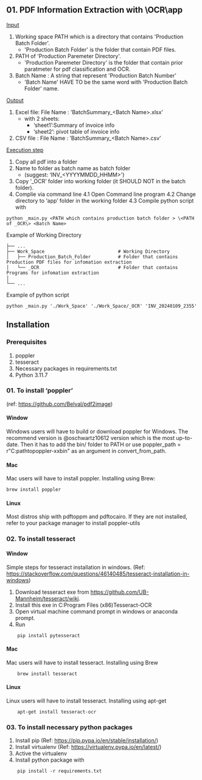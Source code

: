 ## 01. PDF Information Extraction with \OCR\app
<ins>Input</ins>
1. Working space PATH which is a directory that contains 'Production Batch Folder'. 
    - 'Production Batch Folder' is the folder that contain PDF files.
2. PATH of 'Production Paremeter Directory'.
    - 'Production Paremeter Directory' is the folder that contain prior paratmeter for pdf classification and OCR.
3. Batch Name : A string that represent 'Production Batch Number'
    -  'Batch Name' HAVE TO be the same word with 'Production Batch Folder' name.

<ins>Output</ins>
1. Excel file: File Name : ’BatchSummary\_\<Batch Name\>.xlsx’
    - with 2 sheets: 
        - ‘sheet1’:Summary of invoice info 
        - ‘sheet2’: pivot table of invoice info
2. CSV file : File Name : ’BatchSummary\_\<Batch Name\>.csv’

<ins>Execution step</ins>
1. Copy all pdf into a folder
2. Name to folder as batch name as batch folder 
    - (suggest: ‘INV\_\<YYYYMMDD\_HHMM\>')
3. Copy ‘\_OCR’ folder into working folder (it SHOULD NOT in the batch folder).
4. Complie via command line
    4.1 Open Command line program 
    4.2 Change directory to ‘app’ folder in the working folder
    4.3 Compile python script with
```
python _main.py <PATH which contains production batch folder > \<PATH of _OCR\> <Batch Name> 
```

Example of Working Directory

```
├── ...
├── Work_Space                           # Working Directory
│   ├── Production_Batch_Folder          # Folder that contains Production PDF files for infomation extraction
│   └── _OCR                             # Folder that contains Programs for infomation extraction
│                              
└── ...
```
Example of python script

```
python _main.py './Work_Space' './Work_Space/_OCR' 'INV_20240109_2355' 

```

## Installation
### Prerequisites
1. poppler
3. tesseract
4. Necessary packages in requirements.txt
4. Python 3.11.7

### 01. To install ‘poppler’ 
(ref: https://github.com/Belval/pdf2image)
	
#### **Window**
Windows users will have to build or download poppler for Windows. The recommend version is  @oschwartz10612 version which is the most up-to-date. Then it has to add the bin/ folder to PATH or use poppler\_path = r"C:pathtopoppler-xxbin" as an argument in convert\_from\_path.

#### **Mac**
Mac users will have to install poppler. Installing using Brew:

	brew install poppler

#### **Linux**
Most distros ship with pdftoppm and pdftocairo. If they are not installed, refer to your package manager to install poppler-utils


### 02. To install tesseract
#### **Window**
Simple steps for tesseract installation in windows. (Ref: https://stackoverflow.com/questions/46140485/tesseract-installation-in-windows)
1. Download tesseract exe from https://github.com/UB-Mannheim/tesseract/wiki.
2. Install this exe in C:Program Files (x86)Tesseract-OCR
3. Open virtual machine command prompt in windows or anaconda prompt.
4. Run 
```	
    pip install pytesseract
```	

#### **Mac**
Mac users will have to install tesseract. Installing using Brew
```		    
    brew install tesseract
```	

#### **Linux**
Linux users will have to install tesseract. Installing using apt-get
```		
    apt-get install tesseract-ocr
```	

### 03. To install necessary python packages
1. Install pip (Ref: https://pip.pypa.io/en/stable/installation/)
2. Install virtualenv  (Ref: https://virtualenv.pypa.io/en/latest/)
3. Active the virtualenv
4. Install python package with
```	
    pip install -r requirements.txt
```

